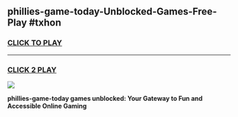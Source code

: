
## phillies-game-today-Unblocked-Games-Free-Play #txhon
<h3>
<a href="https://us.freeplayer.one?title=phillies-game-today&ref=9M">CLICK TO PLAY</a></h3>
<hr>

<h3>
<a href="https://us.freeplayer.one?title=phillies-game-today&ref=9M">CLICK 2 PLAY</a>
  
</h3>

<a href="https://us.freeplayer.one?title=phillies-game-today&ref=9M"><img src="https://clearcache.store/games.png"></a>


**phillies-game-today games unblocked: Your Gateway to Fun and Accessible Online Gaming**
